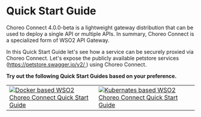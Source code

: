 # Quick Start Guide

Choreo Connect 4.0.0-beta is a lightweight gateway distribution that can be used to deploy a single API or multiple APIs. In summary,  Choreo Connect is a specialized form of WSO2 API Gateway.

In this Quick Start Guide let's see how a service can be securely proxied via Choreo Connect. Let's expose the publicly available petstore services (https://petstore.swagger.io/v2/ ) using Choreo Connect.

**Try out the following Quick Start Guides based on your preference.**

|                                                                                                                                                                                                  |                                                                                                                                                                                                  |
|--------------------------------------------------------------------------------------------------------------------------------------------------------------------------------------------------|--------------------------------------------------------------------------------------------------------------------------------------------------------------------------------------------------|
| [![Docker based WSO2 Choreo Connect Quick Start Guide]({{base_path}}/assets/img/deploy/mgw/docker-logo.png "Docker based WSO2 Choreo Connect Quick Start Guide")]({{base_path}}/deploy-and-publish/deploy-on-gateway/choreo-connect/getting-started/quick-start-guide/quick-start-guide-docker) | [![Kubernates based WSO2 Choreo Connect Quick Start Guide]({{base_path}}/assets/img/deploy/mgw/kubernates.png "Kubernates based WSO2 Choreo Connect Quick Start Guide")]({{base_path}}/deploy-and-publish/deploy-on-gateway/choreo-connect/getting-started/quick-start-guide/quick-start-guide-kubernetes) |
